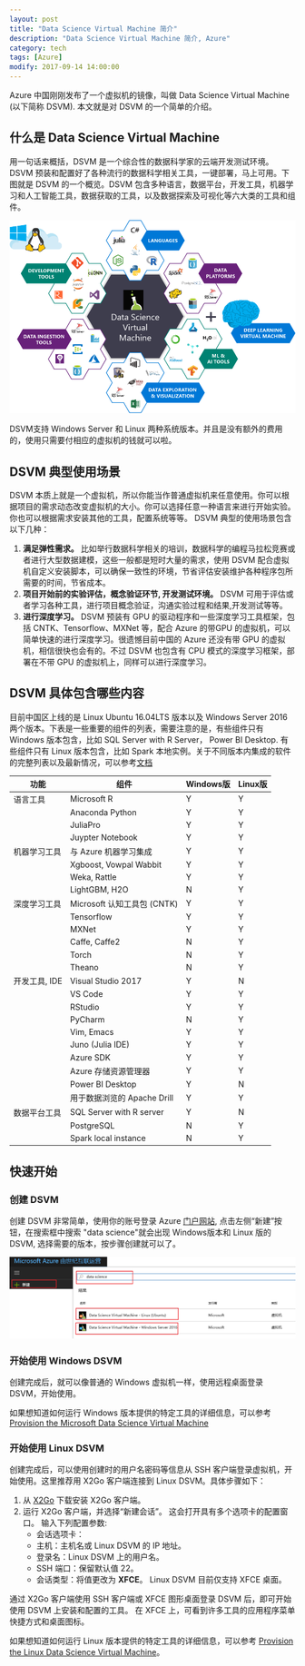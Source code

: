```yaml
---
layout: post
title: "Data Science Virtual Machine 简介"
description: "Data Science Virtual Machine 简介, Azure"
category: tech
tags: [Azure]
modify: 2017-09-14 14:00:00
---
```

Azure 中国刚刚发布了一个虚拟机的镜像，叫做 Data Science Virtual Machine (以下简称 DSVM). 本文就是对 DSVM 的一个简单的介绍。

## 什么是 Data Science Virtual Machine
用一句话来概括，DSVM 是一个综合性的数据科学家的云端开发测试环境。DSVM 预装和配置好了各种流行的数据科学相关工具，一键部署，马上可用。下图就是 DSVM 的一个概览。DSVM 包含多种语言，数据平台，开发工具，机器学习和人工智能工具，数据获取的工具，以及数据探索及可视化等六大类的工具和组件。

![组成部分](/assets/20170913/overall.png "组成部分" )

DSVM支持 Windows Server 和 Linux 两种系统版本。并且是没有额外的费用的，使用只需要付相应的虚拟机的钱就可以啦。


## DSVM 典型使用场景
DSVM 本质上就是一个虚拟机，所以你能当作普通虚拟机来任意使用。你可以根据项目的需求动态改变虚拟机的大小。你可以选择任意一种语言来进行开始实验。你也可以根据需求安装其他的工具，配置系统等等。
DSVM 典型的使用场景包含以下几种：
1. **满足弹性需求。** 比如举行数据科学相关的培训，数据科学的编程马拉松竞赛或者进行大型数据建模，这些一般都是短时大量的需求，使用 DSVM 配合虚拟机自定义安装脚本，可以确保一致性的环境，节省评估安装维护各种程序包所需要的时间，节省成本。
1. **项目开始前的实验评估，概念验证环节, 开发测试环境。** DSVM 可用于评估或者学习各种工具，进行项目概念验证，沟通实验过程和结果,开发测试等等。
1. **进行深度学习。** DSVM 预装有 GPU 的驱动程序和一些深度学习工具框架，包括 CNTK、Tensorflow、MXNet 等，配合 Azure 的带GPU 的虚拟机，可以简单快速的进行深度学习。很遗憾目前中国的 Azure 还没有带 GPU 的虚拟机，相信很快也会有的。不过 DSVM 也包含有 CPU 模式的深度学习框架，部署在不带 GPU 的虚拟机上，同样可以进行深度学习。


## DSVM 具体包含哪些内容
目前中国区上线的是 Linux Ubuntu 16.04LTS 版本以及 Windows Server 2016 两个版本。下表是一些重要的组件的列表，需要注意的是，有些组件只有 Windows 版本包含，比如 SQL Server with R Server， Power BI Desktop. 有些组件只有 Linux 版本包含，比如 Spark 本地实例。关于不同版本内集成的软件的完整列表以及最新情况，可以参考[文档](https://docs.microsoft.com/en-us/azure/machine-learning/machine-learning-data-science-virtual-machine-overview)


|功能|组件|Windows版|Linux版|
|---|--|--|--|
|语言工具|Microsoft R| Y| Y|
||Anaconda Python| Y|Y|
||JuliaPro|Y|Y|
||Juypter Notebook|Y|Y|
|机器学习工具| 与 Azure 机器学习集成|Y|Y|
||Xgboost, Vowpal Wabbit|Y|Y|
||Weka, Rattle|Y|Y|
||LightGBM, H2O|N|Y|
|深度学习工具|Microsoft 认知工具包 (CNTK)|Y|Y|
||Tensorflow|Y|Y|
||MXNet|Y|Y|
||Caffe, Caffe2|N|Y|
||Torch|N|Y|
||Theano|N|Y|
|开发工具, IDE|Visual Studio 2017|Y|N|
||VS Code|Y|Y|
||RStudio|Y|Y|
||PyCharm|N|Y|
||Vim, Emacs|Y|Y|
||Juno (Julia IDE)|Y|Y|
||Azure SDK|Y|Y|
||Azure 存储资源管理器|Y|Y|
||Power BI Desktop|Y|N|
||用于数据浏览的 Apache Drill|Y|Y|
|数据平台工具|SQL Server with R server|Y|N|
||PostgreSQL|N|Y|
||Spark local instance|N|Y|


## 快速开始
### 创建 DSVM
创建 DSVM 非常简单，使用你的账号登录 Azure [门户网站](https://portal.azure.cn), 点击左侧“新建”按钮，在搜索框中搜索 "data science"就会出现 Windows版本和 Linux 版的 DSVM, 选择需要的版本，按步骤创建就可以了。

![创建 DSVM](/assets/20170913/createvm.png "创建 DSVM" )
### 开始使用 Windows DSVM
创建完成后，就可以像普通的 Windows 虚拟机一样，使用远程桌面登录 DSVM，开始使用。

如果想知道如何运行 Windows 版本提供的特定工具的详细信息，可以参考 [Provision the Microsoft Data Science Virtual Machine](https://docs.microsoft.com/en-us/azure/machine-learning/machine-learning-data-science-provision-vm)

### 开始使用 Linux DSVM
创建完成后，可以使用创建时的用户名密码等信息从 SSH 客户端登录虚拟机，开始使用。这里推荐用 X2Go 客户端连接到 Linux DSVM。具体步骤如下：
1. 从 [X2Go](https://wiki.x2go.org/doku.php/doc:installation:x2goclient) 下载安装 X2Go 客户端。 
2. 运行 X2Go 客户端，并选择“新建会话”。 这会打开具有多个选项卡的配置窗口。 输入下列配置参数:
    - 会话选项卡：
    - 主机：主机名或 Linux DSVM 的 IP 地址。
    - 登录名：Linux DSVM 上的用户名。
    - SSH 端口：保留默认值 22。
    - 会话类型：将值更改为 **XFCE**。 Linux DSVM 目前仅支持 XFCE 桌面。

通过 X2Go 客户端使用 SSH 客户端或 XFCE 图形桌面登录 DSVM 后，即可开始使用 DSVM 上安装和配置的工具。 在 XFCE 上，可看到许多工具的应用程序菜单快捷方式和桌面图标。


如果想知道如何运行 Linux 版本提供的特定工具的详细信息，可以参考 [Provision the Linux Data Science Virtual Machine](https://docs.microsoft.com/en-us/azure/machine-learning/machine-learning-data-science-linux-dsvm-intro)。
